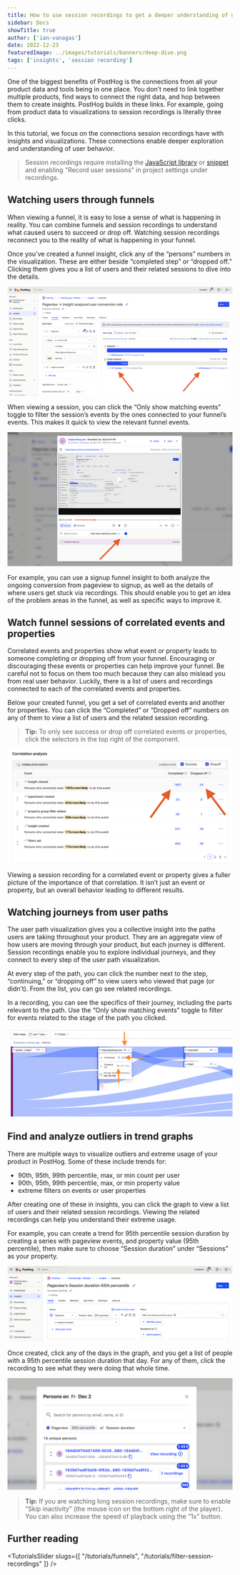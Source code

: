 ```yaml
---
title: How to use session recordings to get a deeper understanding of user behavior
sidebar: Docs
showTitle: true
author: ['ian-vanagas']
date: 2022-12-23
featuredImage: ../images/tutorials/banners/deep-dive.png
tags: ['insights', 'session recording']
--- 
```


One of the biggest benefits of PostHog is the connections from all your product data and tools being in one place. You don’t need to link together multiple products, find ways to connect the right data, and hop between them to create insights. PostHog builds in these links. For example, going from product data to visualizations to session recordings is literally three clicks.

In this tutorial, we focus on the connections session recordings have with insights and visualizations. These connections enable deeper exploration and understanding of user behavior.

> Session recordings require installing the [JavaScript library](https://posthog.com/docs/integrate/client/js) or [snippet](https://posthog.com/docs/integrate#snippet) and enabling "Record user sessions" in project settings under recordings.

## Watching users through funnels

When viewing a funnel, it is easy to lose a sense of what is happening in reality. You can combine funnels and session recordings to understand what caused users to succeed or drop off. Watching session recordings reconnect you to the reality of what is happening in your funnel.

Once you’ve created a funnel insight, click any of the “persons” numbers in the visualization. These are either beside “completed step” or “dropped off.” Clicking them gives you a list of users and their related sessions to dive into the details.

![Watching funnels](../images/tutorials/explore-insights-session-recordings/funnel.png)

When viewing a session, you can click the “Only show matching events” toggle to filter the session’s events by the ones connected to your funnel’s events. This makes it quick to view the relevant funnel events.

![Only matching](../images/tutorials/explore-insights-session-recordings/only-matching.png)

For example, you can use a signup funnel insight to both analyze the ongoing conversion from pageview to signup, as well as the details of where users get stuck via recordings. This should enable you to get an idea of the problem areas in the funnel, as well as specific ways to improve it.

## Watch funnel sessions of correlated events and properties

Correlated events and properties show what event or property leads to someone completing or dropping off from your funnel. Encouraging or discouraging these events or properties can help improve your funnel. Be careful not to focus on them too much because they can also mislead you from real user behavior. Luckily, there is a list of users and recordings connected to each of the correlated events and properties.

Below your created funnel, you get a set of correlated events and another for properties. You can click the “Completed” or “Dropped off” numbers on any of them to view a list of users and the related session recording.

> **Tip:** To only see success or drop off correlated events or properties, click the selectors in the top right of the component.

![Correlated events](../images/tutorials/explore-insights-session-recordings/correlated.png)

Viewing a session recording for a correlated event or property gives a fuller picture of the importance of that correlation. It isn’t just an event or property, but an overall behavior leading to different results.

## Watching journeys from user paths

The user path visualization gives you a collective insight into the paths users are taking throughout your product. They are an aggregate view of how users are moving through your product, but each journey is different. Session recordings enable you to explore individual journeys, and they connect to every step of the user path visualization.

At every step of the path, you can click the number next to the step, “continuing,” or “dropping off” to view users who viewed that page (or didn’t). From the list, you can go see related recordings.

In a recording, you can see the specifics of their journey, including the parts relevant to the path. Use the “Only show matching events” toggle to filter for events related to the stage of the path you clicked.

![Path](../images/tutorials/explore-insights-session-recordings/path.png)

## Find and analyze outliers in trend graphs

There are multiple ways to visualize outliers and extreme usage of your product in PostHog. Some of these include trends for:

- 90th, 95th, 99th percentile, max, or min count per user
- 90th, 95th, 99th percentile, max, or min property value
- extreme filters on events or user properties

After creating one of these in insights, you can click the graph to view a list of users and their related session recordings. Viewing the related recordings can help you understand their extreme usage.

For example, you can create a trend for 95th percentile session duration by creating a series with pageview events, and property value (95th percentile), then make sure to choose “Session duration” under “Sessions” as your property.

![95th percentile session duration setup](../images/tutorials/explore-insights-session-recordings/extreme.png)

Once created, click any of the days in the graph, and you get a list of people with a 95th percentile session duration that day. For any of them, click the recording to see what they were doing that whole time.

![Extreme sessions](../images/tutorials/explore-insights-session-recordings/extreme-sessions.png)

> **Tip:** If you are watching long session recordings, make sure to enable “Skip inactivity” (the mouse icon on the bottom right of the player). You can also increase the speed of playback using the “1x” button.

## Further reading

<TutorialsSlider slugs={[
  "/tutorials/funnels",
  "/tutorials/filter-session-recordings"
]} />

<TracksCTA/>
